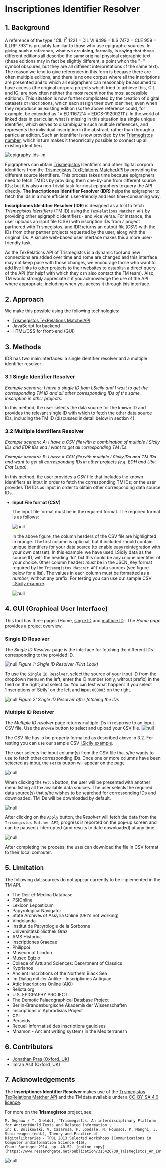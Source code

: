 # Inscriptiones Identifier Resolver
## 1. Background                
A reference of the type "CIL I<sup>2</sup> 1221 = CIL VI 9499 = ILS 7472 = CLE 959 = ILLRP 793" is probably familiar to those who use epigraphic sources. In giving such a reference, what we are doing, formally, is saying that these different editions all describe the same original physical epigraphic text (these editions may in fact be slightly different, a point which the "=" symbol obscures, but they are all different interpretations of the same text). The reason we tend to give references in this form is because there are often multiple editions, and there is no one corpus where all the inscriptions are presented and to which all epigraphers can reasonably be assumed to have access (the original corpora projects which tried to achieve this, CIL and IG, are now often neither the most recent nor the most accessible editions). This situation is now further complicated by the creation of digital datasets of inscriptions, which each assign their own identifier, even when they reproduce an existing edition (so the above reference could, for example, be extended as "= EDR167214 = EDCS-19200211"). In the world of linked data in particular, what is missing in this situation is a single unique identifier, which serves to disambiguate such multiple references, and represents the individual inscription in the abstract, rather than through a particular edition. Such an identifier is now provided by the [Trismegistos number](https://www.trismegistos.org/about), which in turn makes it theoretically possible to connect up all existing identifiers.

![epigraphy-ids-tm](images/home/epigraphy-ids-tm.jpg)

Epigraphers can obtain [Trismegistos](https://www.trismegistos.org/) Identifiers and other digital corpora identifiers from the [Trismegistos TexRelations MatcherAPI](https://www.trismegistos.org/dataservices/texrelations/documentation/) by providing the different source identifiers. This process takes time because epigraphers need to fetch TM IDs by providing them one-by-one from different source IDs; but it is also a non-trivial task for most epigraphers to query the API directly. **The Inscriptiones Identifier Resolver (IDR)** helps the epigrapher to fetch the ids in a more efficient, user-friendly and less time-consuming way.

**Inscriptiones Identifier Resolver (IDR)** is designed as a tool to fetch *Trismegistos Identifiers* (TM ID) using the `TexRelations Matcher API` by providing other epigraphic identifiers - and vice versa. For instance, the user uploads an input file (CSV) with inscription IDs from a project partnered with Trismegistos, and IDR returns an output file (CSV) with the IDs from other partner projects requested by the user, along with the original IDs. A simple web-based user interface makes this a more user-friendly task.

As the TexRelations API of Trismegistos is a dynamic tool and new connections are added over time and some are changed and this interface may not keep pace with those changes, we encourage those who want to add live links to other projects to their websites to establish a direct query of the API (for helpf with which they can also contact the TM team). Also, TM would strongly appreciate it if you acknowledge the use of the API where appropriate, including when you access it through this interface.

## 2. Approach
We make this possible using the following technologies:
   - [Trismegistos TexRelations MatcherAPI](https://www.trismegistos.org/dataservices/texrelations/documentation/)
   - JavaScript for backend
   - HTML/CSS for front-end (GUI)

## 3. Methods
IDR has two main interfaces: a single identifier resolver and a multiple identifier resolver.

### 3.1 Single Identifier Resolver
*Example scenario: I have a single ID from I.Sicily and I want to get the corresponding TM ID and all other corresponding IDs of the same inscription in other projects.*

In this method, the user selects the data source for the known ID and provides the relevant single ID with which to fetch the other data source IDs, including the TM ID (discussed in detail below in section 4).

### 3.2 Multiple Identifiers Resolver
*Example scenario A: I have a CSV file with a combination of multiple I.Sicily IDs and EDR IDs and I want to get all corresponding TM IDs.*

*Example scenario B: I have a CSV file with multiple I.Sicily IDs and TM IDs and want to get all corresponding IDs in other projects (e.g. EDH and Ubit Erat Lupa).*

In this method, the user provides a CSV file that includes the known identifiers as input in order to fetch the corresponding TM IDs; or the user provides TM IDs as input in order to obtain other corresponding data source IDs.

- **Input File format (CSV)**

  The input file format must be in the required format. The required format is as follows:
   
  ![null](images/home/csv_file_format.png)
        
  In the above figure, the column headers of the CSV file are highlighted in orange. The first column is optional, but if included should contain unique identifiers for your data source (to enable easy reintegration with your own dataset). In this example, we have used I.Sicily data as the source ID, with the heading 'Id', but this could be any unique identifier of your choice. Other column headers *must* be in the JSON_Key format required by the `Trismegistos Matcher API` data sources (see figure below for a list). The values in each column must be formatted as a *number*, without any prefix. For testing you can use our sample CSV [I.Sicily example](https://raw.githubusercontent.com/FAIR-epigraphy/Inscriptiones_Identifier_Resolver/main/sample/template.csv).
     
  ![null](images/home/tm_api_sources.png)

## 4. GUI (Graphical User Interface)
This tool has three pages (Home, [single ID](single.html) and [multiple ID](advance.html)). The *Home page* provides a project overview. 

### Single ID Resolver

The *Single ID Resolver* page is the interface for fetching the different IDs corresponding to the provided ID.

  ![null](images/home/single_id_page_1.png)
  *Figure 1: Single ID Resolver (First Look)*

To use the `Single ID Resolver`, select the source of your input ID from the dropdown menu on the left; enter the ID number (only, without prefix) in the field on the right; and select `Go`. You can test what happens if you select 'Inscriptions of Sicily' on the left and input `000003` on the right.

  ![null](images/home/single_id_page_2.png)
  *Figure 2: Single ID Resolver after fetching the IDs*
  

### Multiple ID Resolver

The *Multiple ID resolver* page returns multiple IDs in response to an input CSV file. Use the `Browse` button to select and upload your CSV file.
![null](images/home/multiple_id_page1.png)

The CSV file has to be properly formatted as described above in 3.2. For testing you can use our sample CSV [I.Sicily example](https://raw.githubusercontent.com/FAIR-epigraphy/Inscriptiones_Identifier_Resolver/main/sample/template.csv).

The user selects the input column(s) from the CSV file that s/he wants to use to fetch other corresponding IDs. Once one or more columns have been selected as input, the `Fetch` button will appear on the page. 

![null](images/home/multiple_id_page2.png)

When clicking the `Fetch` button, the user will be presented with another menu listing all the available data sources. The user selects the required data source(s) that s/he wishes to be searched for corresponding IDs and downloaded. TM IDs will be downloaded by default.

![null](images/home/multiple_id_page_select_source.png)

After clicking on the `Apply` button, the *Resolver* will fetch the data from the `Trismegistos Matcher API`; progress is reported on the pop-up screen and can be paused / interrupted (and results to date downloaded) at any time.

![null](images/home/multiple_id_page_progress.png)

After completing the process, the user can download the file in CSV format to their local computer.

## 5. Limitation
The following datasources do not appear currently to be implemented in the TM API.
- The Deir el-Medina Database
- PSIOnline
- Lexicon Leponticum
- Papyrological Navigator
- State Archives of Assyria Online (URI's not working)
- Vindolanda
- Institut de Papyrologie de la Sorbonne
- Universitätsbibliothek Graz
- AMS Historica
- Inscriptiones Graecae
- Philippoi
- Museum of London
- Museo Egizio
- College of Arts and Sciences: Department of Classics
- Kyprianos
- Ancient Inscriptions of the Northern Black Sea
- Im Dialog mit der Antike – Inscriptiones Antiquae
- Attic Inscriptions Online (AIO)
- Relicta.org
- U.S. EPIGRAPHY PROJECT
- The Demotic Palaeographical Database Project
- Berlin-Brandenburgische Akademie der Wissenschaften
- Inscriptions of Aphrodisias Project
- CPI
- Perseids
- Recueil informatisé des inscriptions gauloises
- Mnamon - Ancient writing systems in the Mediterranean

## 6. Contributors
- [Jonathan Prag (Oxford, UK)](https://www.classics.ox.ac.uk/people/dr-jonathan-prag)
- [Imran Asif (Oxford, UK)](https://www.classics.ox.ac.uk/people/dr-imran-asif)

## 7. Acknowledgements
The **Inscriptiones Identifier Resolver** makes use of the [Trismegistos](https:/www.trismegistos.org/) [TexRelations Matcher API](https://www.trismegistos.orgdataservices/texrelations/documentation/) and the TM data available under a [CC-BY-SA 4.0 licence](https://creativecommons.org/licenses/by-sa/4.0/).

For more on the **Trismegistos** project, see: 

    M. Depauw / T. Gheldof, 'Trismegistos. An interdisciplinary Platform for AncientWorld Texts and Related Information', 
    in: Ł. Bolikowski, V. Casarosa, P. Goodale, N. Houssos, P. Manghi, J. Schirrwagen (edd.), Theory and Practice of 
    DigitalLibraries - TPDL 2013 Selected Workshops (Communications in Computer andInformation Science 416), 
    Cham: Springer 2014, pp. 40–52. [online copy](https://www.researchgate.net/publication/315426739_Trismegistos_An_Interdisciplinary_Platform_for_Ancient_World_Texts_and_Related_Information)

![null](images/funders.png)
